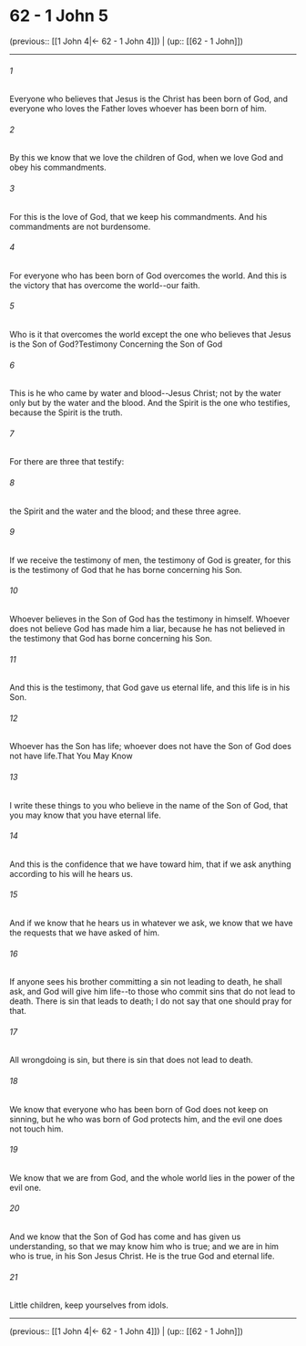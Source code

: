 # 62 - 1 John 5

(previous:: [[1 John 4|← 62 - 1 John 4]]) | (up:: [[62 - 1 John]])

***


###### 1 
Everyone who believes that Jesus is the Christ has been born of God, and everyone who loves the Father loves whoever has been born of him. 

###### 2 
By this we know that we love the children of God, when we love God and obey his commandments. 

###### 3 
For this is the love of God, that we keep his commandments. And his commandments are not burdensome. 

###### 4 
For everyone who has been born of God overcomes the world. And this is the victory that has overcome the world--our faith. 

###### 5 
Who is it that overcomes the world except the one who believes that Jesus is the Son of God?Testimony Concerning the Son of God 

###### 6 
This is he who came by water and blood--Jesus Christ; not by the water only but by the water and the blood. And the Spirit is the one who testifies, because the Spirit is the truth. 

###### 7 
For there are three that testify: 

###### 8 
the Spirit and the water and the blood; and these three agree. 

###### 9 
If we receive the testimony of men, the testimony of God is greater, for this is the testimony of God that he has borne concerning his Son. 

###### 10 
Whoever believes in the Son of God has the testimony in himself. Whoever does not believe God has made him a liar, because he has not believed in the testimony that God has borne concerning his Son. 

###### 11 
And this is the testimony, that God gave us eternal life, and this life is in his Son. 

###### 12 
Whoever has the Son has life; whoever does not have the Son of God does not have life.That You May Know 

###### 13 
I write these things to you who believe in the name of the Son of God, that you may know that you have eternal life. 

###### 14 
And this is the confidence that we have toward him, that if we ask anything according to his will he hears us. 

###### 15 
And if we know that he hears us in whatever we ask, we know that we have the requests that we have asked of him. 

###### 16 
If anyone sees his brother committing a sin not leading to death, he shall ask, and God will give him life--to those who commit sins that do not lead to death. There is sin that leads to death; I do not say that one should pray for that. 

###### 17 
All wrongdoing is sin, but there is sin that does not lead to death. 

###### 18 
We know that everyone who has been born of God does not keep on sinning, but he who was born of God protects him, and the evil one does not touch him. 

###### 19 
We know that we are from God, and the whole world lies in the power of the evil one. 

###### 20 
And we know that the Son of God has come and has given us understanding, so that we may know him who is true; and we are in him who is true, in his Son Jesus Christ. He is the true God and eternal life. 

###### 21 
Little children, keep yourselves from idols.

***

(previous:: [[1 John 4|← 62 - 1 John 4]]) | (up:: [[62 - 1 John]])
